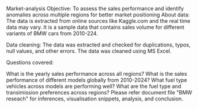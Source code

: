 Market-analysis
Objective: To assess the sales performance and identify anomalies across multiple regions for better market positioning About data: The data is extracted from online sources like Kaggle.com and the real time data may vary. It is a sample data that contains sales volume for different variants of BMW cars from 2010-224.

Data cleaning: The data was extracted and checked for duplications, typos, null values, and other errors. The data was cleaned using MS Excel.

Questions covered:

What is the yearly sales performance across all regions?
What is the sales performance of different models globally from 2010-2024?
What fuel type vehicles across models are performing well?
What are the fuel type and transimission preferences across regions?
Please refer document file "BMW reseach" for inferences, visualisation snippets, analysis, and conclusion.
